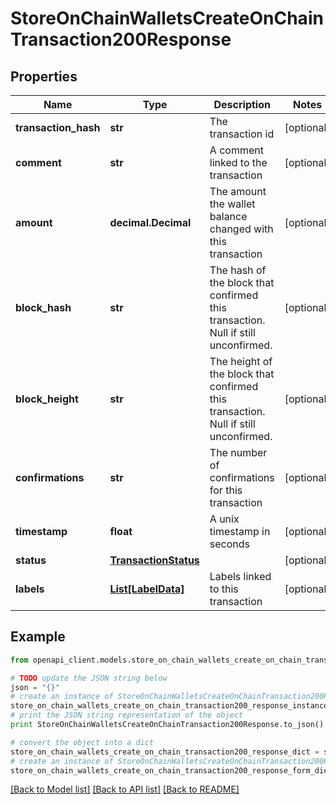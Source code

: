# StoreOnChainWalletsCreateOnChainTransaction200Response


## Properties
Name | Type | Description | Notes
------------ | ------------- | ------------- | -------------
**transaction_hash** | **str** | The transaction id | [optional] 
**comment** | **str** | A comment linked to the transaction | [optional] 
**amount** | **decimal.Decimal** | The amount the wallet balance changed with this transaction | [optional] 
**block_hash** | **str** | The hash of the block that confirmed this transaction. Null if still unconfirmed. | [optional] 
**block_height** | **str** | The height of the block that confirmed this transaction. Null if still unconfirmed. | [optional] 
**confirmations** | **str** | The number of confirmations for this transaction | [optional] 
**timestamp** | **float** | A unix timestamp in seconds | [optional] 
**status** | [**TransactionStatus**](TransactionStatus.md) |  | [optional] 
**labels** | [**List[LabelData]**](LabelData.md) | Labels linked to this transaction | [optional] 

## Example

```python
from openapi_client.models.store_on_chain_wallets_create_on_chain_transaction200_response import StoreOnChainWalletsCreateOnChainTransaction200Response

# TODO update the JSON string below
json = "{}"
# create an instance of StoreOnChainWalletsCreateOnChainTransaction200Response from a JSON string
store_on_chain_wallets_create_on_chain_transaction200_response_instance = StoreOnChainWalletsCreateOnChainTransaction200Response.from_json(json)
# print the JSON string representation of the object
print StoreOnChainWalletsCreateOnChainTransaction200Response.to_json()

# convert the object into a dict
store_on_chain_wallets_create_on_chain_transaction200_response_dict = store_on_chain_wallets_create_on_chain_transaction200_response_instance.to_dict()
# create an instance of StoreOnChainWalletsCreateOnChainTransaction200Response from a dict
store_on_chain_wallets_create_on_chain_transaction200_response_form_dict = store_on_chain_wallets_create_on_chain_transaction200_response.from_dict(store_on_chain_wallets_create_on_chain_transaction200_response_dict)
```
[[Back to Model list]](../README.md#documentation-for-models) [[Back to API list]](../README.md#documentation-for-api-endpoints) [[Back to README]](../README.md)


